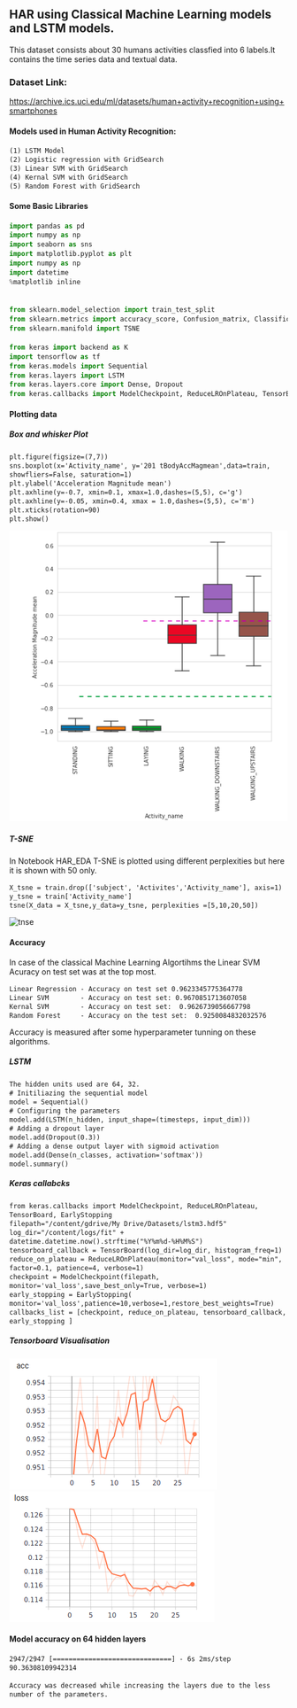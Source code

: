 ## HAR using Classical Machine Learning models and LSTM models.
This dataset consists about 30 humans activities classfied into 6 labels.It contains the time series data and textual data.
### Dataset Link:
https://archive.ics.uci.edu/ml/datasets/human+activity+recognition+using+smartphones<br>
#### Models used in Human Activity Recognition:
```
(1) LSTM Model
(2) Logistic regression with GridSearch
(3) Linear SVM with GridSearch
(4) Kernal SVM with GridSearch
(5) Random Forest with GridSearch
```
#### Some Basic Libraries
``` python
import pandas as pd
import numpy as np
import seaborn as sns
import matplotlib.pyplot as plt
import numpy as np
import datetime
%matplotlib inline


from sklearn.model_selection import train_test_split
from sklearn.metrics import accuracy_score, Confusion_matrix, Classification_report
from sklearn.manifold import TSNE

from keras import backend as K
import tensorflow as tf
from keras.models import Sequential
from keras.layers import LSTM
from keras.layers.core import Dense, Dropout
from keras.callbacks import ModelCheckpoint, ReduceLROnPlateau, TensorBoard

```
#### Plotting data
##### Box and whisker Plot
```
plt.figure(figsize=(7,7))
sns.boxplot(x='Activity_name', y='201 tBodyAccMagmean',data=train, showfliers=False, saturation=1)
plt.ylabel('Acceleration Magnitude mean')
plt.axhline(y=-0.7, xmin=0.1, xmax=1.0,dashes=(5,5), c='g')
plt.axhline(y=-0.05, xmin=0.4, xmax = 1.0,dashes=(5,5), c='m')
plt.xticks(rotation=90)
plt.show()
```
![count_plot](boxplot.png)
##### T-SNE
In Notebook HAR_EDA T-SNE is plotted using different perplexities but here it is shown with 50 only.
```
X_tsne = train.drop(['subject', 'Activites','Activity_name'], axis=1)
y_tsne = train['Activity_name']
tsne(X_data = X_tsne,y_data=y_tsne, perplexities =[5,10,20,50])
```
![tnse](tnse.png)
#### Accuracy
In case of the classical Machine Learning Algortihms the Linear SVM Acuracy on test set was at the top most.
```
Linear Regression - Accuracy on test set 0.9623345775364778
Linear SVM        - Accuracy on test set: 0.9670851713607058
Kernal SVM        - Accuracy on test set:  0.9626739056667798
Random Forest     - Accuracy on the test set:  0.9250084832032576
```
Accuracy is measured after some hyperparameter tunning on these algorithms.

##### LSTM
```
The hidden units used are 64, 32.
# Initiliazing the sequential model
model = Sequential()
# Configuring the parameters
model.add(LSTM(n_hidden, input_shape=(timesteps, input_dim)))
# Adding a dropout layer
model.add(Dropout(0.3))
# Adding a dense output layer with sigmoid activation
model.add(Dense(n_classes, activation='softmax'))
model.summary()
```
##### Keras callabcks
```
from keras.callbacks import ModelCheckpoint, ReduceLROnPlateau, TensorBoard, EarlyStopping
filepath="/content/gdrive/My Drive/Datasets/lstm3.hdf5"
log_dir="/content/logs/fit" + datetime.datetime.now().strftime("%Y%m%d-%H%M%S")
tensorboard_callback = TensorBoard(log_dir=log_dir, histogram_freq=1)
reduce_on_plateau = ReduceLROnPlateau(monitor="val_loss", mode="min", factor=0.1, patience=4, verbose=1)
checkpoint = ModelCheckpoint(filepath, monitor='val_loss',save_best_only=True, verbose=1)
early_stopping = EarlyStopping( monitor='val_loss',patience=10,verbose=1,restore_best_weights=True)
callbacks_list = [checkpoint, reduce_on_plateau, tensorboard_callback, early_stopping ]
```
##### Tensorboard Visualisation
![acc](acc.png)<br>
![loss](loss.png)

#### Model accuracy on 64 hidden layers
```
2947/2947 [==============================] - 6s 2ms/step
90.36308109942314

Accuracy was decreased while increasing the layers due to the less number of the parameters.
```
